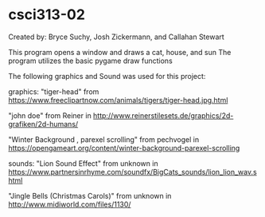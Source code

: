 # csci313-02
Created by: Bryce Suchy, Josh Zickermann, and Callahan Stewart

This program opens a window and draws a cat, house, and sun
The program utilizes the basic pygame draw functions

The following graphics and Sound was used for this project:

graphics:
"tiger-head" from https://www.freeclipartnow.com/animals/tigers/tiger-head.jpg.html

"john doe" from Reiner in http://www.reinerstilesets.de/graphics/2d-grafiken/2d-humans/

"Winter Background , parexel scrolling" from pechvogel in https://opengameart.org/content/winter-background-parexel-scrolling

sounds:
"Lion Sound Effect" from unknown in https://www.partnersinrhyme.com/soundfx/BigCats_sounds/lion_lion_wav.shtml

"Jingle Bells (Christmas Carols)" from unknown in http://www.midiworld.com/files/1130/
